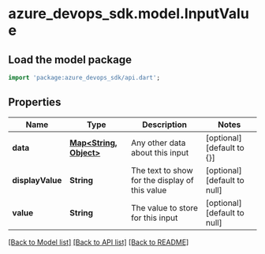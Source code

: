 # azure_devops_sdk.model.InputValue

## Load the model package
```dart
import 'package:azure_devops_sdk/api.dart';
```

## Properties
Name | Type | Description | Notes
------------ | ------------- | ------------- | -------------
**data** | [**Map&lt;String, Object&gt;**](Object.md) | Any other data about this input | [optional] [default to {}]
**displayValue** | **String** | The text to show for the display of this value | [optional] [default to null]
**value** | **String** | The value to store for this input | [optional] [default to null]

[[Back to Model list]](../README.md#documentation-for-models) [[Back to API list]](../README.md#documentation-for-api-endpoints) [[Back to README]](../README.md)


